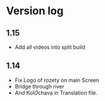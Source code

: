# Version log

## 1.15 

- Add all videos into split build

## 1.14

- Fix Logo of rozety on main Screen
- Bridge through river
- And Kol*O*chava in Translation file.
